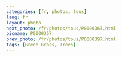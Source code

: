 ```yaml
---
categories: [fr, photos, tous]
lang: fr
layout: photo
next_photo: /fr/photos/tous/P0000363.html
picname: P0000357
prev_photo: /fr/photos/tous/P0000397.html
tags: [Green Grass, Trees]
---
```

